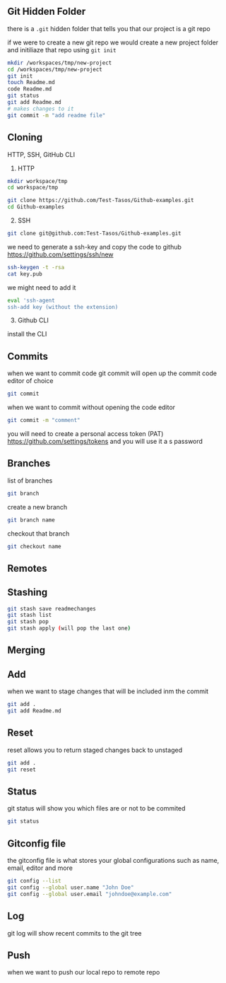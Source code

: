 ## Git Hidden Folder
there is a `.git` hidden folder that tells you that our project is a git repo

if we were to create a new git repo we would create a new project folder and initiliaze that repo using `git init`

```sh
mkdir /workspaces/tmp/new-project
cd /workspaces/tmp/new-project
git init
touch Readme.md
code Readme.md
git status
git add Readme.md
# makes changes to it
git commit -m "add readme file"
```
## Cloning
HTTP, SSH, GitHub CLI

1. HTTP
```sh
mkdir workspace/tmp
cd workspace/tmp
```
```sh
git clone https://github.com/Test-Tasos/Github-examples.git
cd Github-examples
```
2. SSH
```sh
git clone git@github.com:Test-Tasos/Github-examples.git
```
we need to generate a ssh-key and copy the code to github https://github.com/settings/ssh/new
```sh
ssh-keygen -t -rsa
cat key.pub
```
we might need to add it
```sh
eval 'ssh-agent
ssh-add key (without the extension)
```
3. Github CLI

install the CLI

## Commits
when we want to commit code git commit will open up the commit code editor of choice
```sh
git commit
```
when we want to commit without opening the code editor
```sh
git commit -m "comment"
```

you will need to create a personal access token (PAT)
https://github.com/settings/tokens and you will use it a s password

## Branches
list of branches
```sh
git branch
```
create a new branch
```sh
git branch name
```
checkout that branch
```sh
git checkout name
```
## Remotes

## Stashing
```sh
git stash save readmechanges 
git stash list
git stash pop
git stash apply (will pop the last one)
```

## Merging

## Add
when we want to stage changes that will be included inm the commit
```sh
git add .
git add Readme.md
```

## Reset
reset allows you to return staged changes back to unstaged
```sh
git add .
git reset
```

## Status
git status will show you which files are or not to be commited
```sh
git status
```
## Gitconfig file
the gitconfig file is what stores your global configurations such as name, email, editor and more
```sh
git config --list
git config --global user.name "John Doe"
git config --global user.email "johndoe@example.com"
```
## Log
git log will show recent commits to the git tree

## Push
when we want to push our local repo to remote repo
